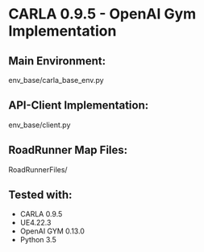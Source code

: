 # CARLA 0.9.5 - OpenAI Gym Implementation

## Main Environment:
env_base/carla_base_env.py

## API-Client Implementation:
env_base/client.py

## RoadRunner Map Files:
RoadRunnerFiles/

## Tested with:
- CARLA 0.9.5
- UE4.22.3
- OpenAI GYM 0.13.0
- Python 3.5


